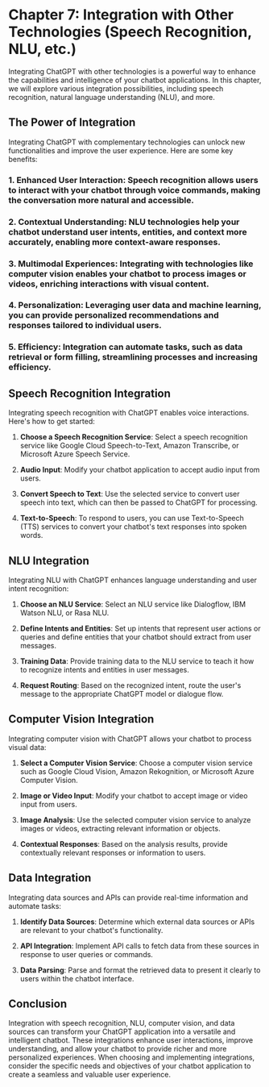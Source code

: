 Chapter 7: Integration with Other Technologies (Speech Recognition, NLU, etc.)
==============================================================================

Integrating ChatGPT with other technologies is a powerful way to enhance the capabilities and intelligence of your chatbot applications. In this chapter, we will explore various integration possibilities, including speech recognition, natural language understanding (NLU), and more.

The Power of Integration
------------------------

Integrating ChatGPT with complementary technologies can unlock new functionalities and improve the user experience. Here are some key benefits:

### 1. **Enhanced User Interaction**: Speech recognition allows users to interact with your chatbot through voice commands, making the conversation more natural and accessible.

### 2. **Contextual Understanding**: NLU technologies help your chatbot understand user intents, entities, and context more accurately, enabling more context-aware responses.

### 3. **Multimodal Experiences**: Integrating with technologies like computer vision enables your chatbot to process images or videos, enriching interactions with visual content.

### 4. **Personalization**: Leveraging user data and machine learning, you can provide personalized recommendations and responses tailored to individual users.

### 5. **Efficiency**: Integration can automate tasks, such as data retrieval or form filling, streamlining processes and increasing efficiency.

Speech Recognition Integration
------------------------------

Integrating speech recognition with ChatGPT enables voice interactions. Here's how to get started:

1. **Choose a Speech Recognition Service**: Select a speech recognition service like Google Cloud Speech-to-Text, Amazon Transcribe, or Microsoft Azure Speech Service.

2. **Audio Input**: Modify your chatbot application to accept audio input from users.

3. **Convert Speech to Text**: Use the selected service to convert user speech into text, which can then be passed to ChatGPT for processing.

4. **Text-to-Speech**: To respond to users, you can use Text-to-Speech (TTS) services to convert your chatbot's text responses into spoken words.

NLU Integration
---------------

Integrating NLU with ChatGPT enhances language understanding and user intent recognition:

1. **Choose an NLU Service**: Select an NLU service like Dialogflow, IBM Watson NLU, or Rasa NLU.

2. **Define Intents and Entities**: Set up intents that represent user actions or queries and define entities that your chatbot should extract from user messages.

3. **Training Data**: Provide training data to the NLU service to teach it how to recognize intents and entities in user messages.

4. **Request Routing**: Based on the recognized intent, route the user's message to the appropriate ChatGPT model or dialogue flow.

Computer Vision Integration
---------------------------

Integrating computer vision with ChatGPT allows your chatbot to process visual data:

1. **Select a Computer Vision Service**: Choose a computer vision service such as Google Cloud Vision, Amazon Rekognition, or Microsoft Azure Computer Vision.

2. **Image or Video Input**: Modify your chatbot to accept image or video input from users.

3. **Image Analysis**: Use the selected computer vision service to analyze images or videos, extracting relevant information or objects.

4. **Contextual Responses**: Based on the analysis results, provide contextually relevant responses or information to users.

Data Integration
----------------

Integrating data sources and APIs can provide real-time information and automate tasks:

1. **Identify Data Sources**: Determine which external data sources or APIs are relevant to your chatbot's functionality.

2. **API Integration**: Implement API calls to fetch data from these sources in response to user queries or commands.

3. **Data Parsing**: Parse and format the retrieved data to present it clearly to users within the chatbot interface.

Conclusion
----------

Integration with speech recognition, NLU, computer vision, and data sources can transform your ChatGPT application into a versatile and intelligent chatbot. These integrations enhance user interactions, improve understanding, and allow your chatbot to provide richer and more personalized experiences. When choosing and implementing integrations, consider the specific needs and objectives of your chatbot application to create a seamless and valuable user experience.
